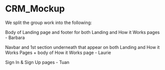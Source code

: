 # CRM_Mockup

We split the group work into the following:

Body of Landing page and footer for both Landing and How it Works pages - Barbara

Navbar and 1st section underneath that appear on both Landing and How it Works Pages + body of How it Works page - Laurie

Sign In & Sign Up pages - Tuan

